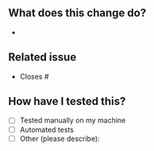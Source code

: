 ## What does this change do?

-

## Related issue

- Closes #

## How have I tested this?

- [ ] Tested manually on my machine
- [ ] Automated tests
- [ ] Other (please describe):
